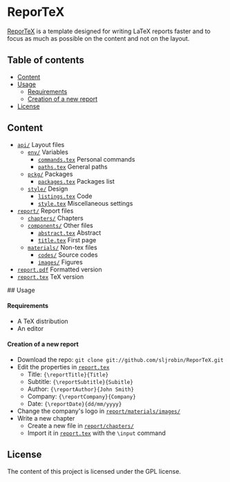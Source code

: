 # ReporTeX
[ReporTeX] is a template designed for writing LaTeX reports faster and to focus as much as possible on the content and not on the layout.

## Table of contents
* [Content]
* [Usage]
    * [Requirements]
    * [Creation of a new report]
* [License]

## Content
* [`api/`] Layout files
    * [`env/`] Variables
        * [`commands.tex`] Personal commands
        * [`paths.tex`] General paths
    * [`pckg/`] Packages
        * [`packages.tex`] Packages list
    * [`style/`] Design
        * [`listings.tex`] Code
        * [`style.tex`] Miscellaneous settings
* [`report/`] Report files
    * [`chapters/`] Chapters
    * [`components/`] Other files
        * [`abstract.tex`] Abstract
        * [`title.tex`] First page
    * [`materials/`] Non-tex files
        * [`codes/`] Source codes
        * [`images/`] Figures
* [`report.pdf`] Formatted version
* [`report.tex`] TeX version

## Usage
#### Requirements
* A TeX distribution
* An editor

#### Creation of a new report
* Download the repo: `git clone git://github.com/sljrobin/ReporTeX.git`
* Edit the properties in [`report.tex`]
    * Title: `{\reportTitle}{Title}`
    * Subtitle: `{\reportSubtitle}{Subitle}`
    * Author: `{\reportAuthor}{John Smith}`
    * Company: `{\reportCompany}{Company}`
    * Date: `{\reportDate}{dd/mm/yyyy}`
* Change the company's logo in [`report/materials/images/`]
* Write a new chapter
    * Create a new file in [`report/chapters/`]
    * Import it in [`report.tex`] with the `\input` command

## License
The content of this project is licensed under the GPL license.


[Content]: /README.md#content "Content"
[Usage]: /README.md#usage "Usage"
[Requirements]: /README.md#requirements "Requirements"
[Creation of a new report]: /README.md#creation-of-a-new-report "Creation of a new report"
[License]: /README.md#license "License"

[`api/`]: /api/ "api/"
[`env/`]: /api/env/ "env/"
[`commands.tex`]: /api/env/commands.tex "commands.tex"
[`paths.tex`]: /api/env/paths.tex "paths.tex"
[`pckg/`]: /api/pckg/ "pckg/"
[`packages.tex`]: /api/pckg/packages.tex "packages.tex"
[`style/`]: /api/style/ "style/"
[`listings.tex`]: /api/style/listings.tex "listings.tex"
[`style.tex`]: /api/style/style.tex "style.tex"
[`report/`]: /report/ "report/"
[`chapters/`]: /report/chapters/ "chapters/"
[`components/`]: /report/components/ "components/"
[`abstract.tex`]: /report/components/abstract.tex "abstract.tex"
[`title.tex`]: /report/components/title.tex "title.tex"
[`materials/`]: /report/materials/ "materials/"
[`codes/`]: /report/materials/codes/ "codes/"
[`images/`]: /report/materials/images/ "images/"
[`report.pdf`]: https://github.com/sljrobin/ReporTeX/raw/master/report.pdf "report.pdf"
[`report.tex`]: /report.tex "report.tex"
[`report/chapters/`]: /report/chapters/ "report/chapters/"
[`report/materials/images/`]: /report/materials/images/ "report/materials/images/"

[ReporTeX]: https://github.com/sljrobin/ReporTeX "ReporTeX"
